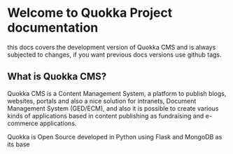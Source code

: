 # Welcome to Quokka Project documentation

this docs covers the development version of Quokka CMS and is always subjected to changes, if you want previous docs versions use github tags.

## What is Quokka CMS?

Quokka CMS is a Content Management System, a platform to publish blogs, websites, portals and also a nice solution for intranets, Document Management System (GED/ECM), and also it is possible to create various kinds of applications based in content publishing as fundraising and e-commerce applications.

Quokka is Open Source developed in Python using Flask and MongoDB as its base
